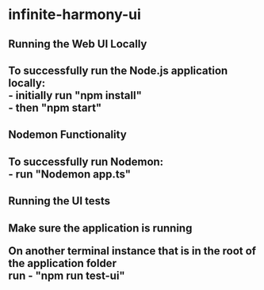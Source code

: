 # infinite-harmony-ui

<h2>Running the Web UI Locally<h2>

<p>To successfully run the Node.js application locally:<br> - initially run "npm install"<br>
- then "npm start"<p>

<h2>Nodemon Functionality<h2>

<p>To successfully run Nodemon:<br>
- run "Nodemon app.ts"

<br>
<h2>Running the UI tests<h2>

<p>Make sure the application is running<p>

<p>On another terminal instance that is in the root of the application folder<br> 
run - "npm run test-ui"<p>
